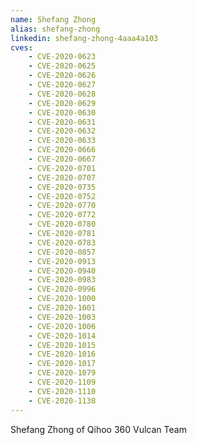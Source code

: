 ```yaml
---
name: Shefang Zhong
alias: shefang-zhong
linkedin: shefang-zhong-4aaa4a103
cves:
    - CVE-2020-0623
    - CVE-2020-0625
    - CVE-2020-0626
    - CVE-2020-0627
    - CVE-2020-0628
    - CVE-2020-0629
    - CVE-2020-0630
    - CVE-2020-0631
    - CVE-2020-0632
    - CVE-2020-0633
    - CVE-2020-0666
    - CVE-2020-0667
    - CVE-2020-0701
    - CVE-2020-0707
    - CVE-2020-0735
    - CVE-2020-0752
    - CVE-2020-0770
    - CVE-2020-0772
    - CVE-2020-0780
    - CVE-2020-0781
    - CVE-2020-0783
    - CVE-2020-0857
    - CVE-2020-0913
    - CVE-2020-0940
    - CVE-2020-0983
    - CVE-2020-0996
    - CVE-2020-1000
    - CVE-2020-1001
    - CVE-2020-1003
    - CVE-2020-1006
    - CVE-2020-1014
    - CVE-2020-1015
    - CVE-2020-1016
    - CVE-2020-1017
    - CVE-2020-1079
    - CVE-2020-1109
    - CVE-2020-1110
    - CVE-2020-1138
---
```

Shefang Zhong of Qihoo 360 Vulcan Team

